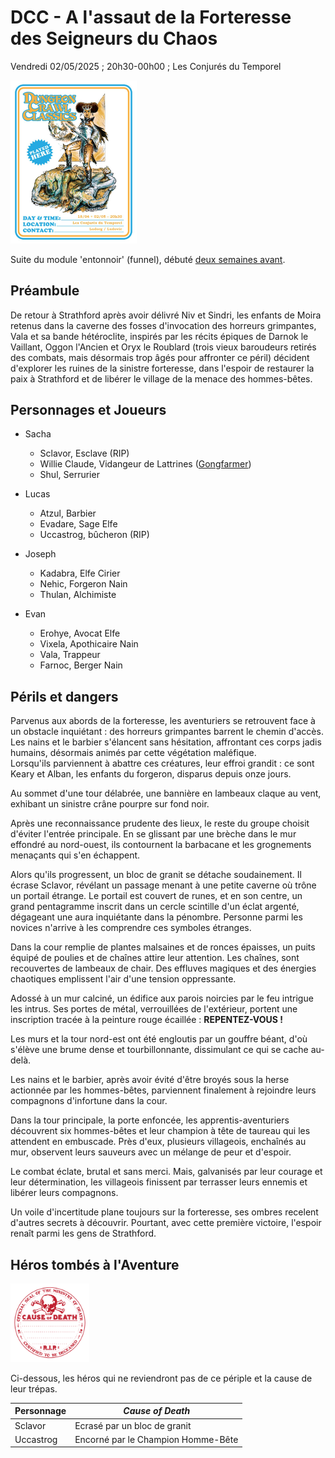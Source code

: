 # DCC - A l'assaut de la Forteresse des Seigneurs du Chaos

Vendredi 02/05/2025 ; 20h30-00h00 ; Les Conjurés du Temporel

[<img alt="dcc-played-here-3" title ="DCC RPG played here 2025/05/02" src="./assets/DCC-Played-Here-2025-04-18+05-02-r.jpg" class="center" width="40%">](./assets/DCC-Played-Here-2025-04-18+05-02-r.jpg)

Suite du module 'entonnoir' (funnel), débuté [deux semaines avant](./dcc_cdt_2025_04_18).

## Préambule

De retour à Strathford après avoir délivré Niv et Sindri, les enfants de Moira retenus dans la caverne des fosses d'invocation des horreurs grimpantes, Vala et sa bande hétéroclite, inspirés par les récits épiques de Darnok le Vaillant, Oggon l'Ancien et Oryx le Roublard (trois vieux baroudeurs retirés des combats, mais désormais trop âgés pour affronter ce péril) décident d'explorer les ruines de la sinistre forteresse, dans l'espoir de restaurer la paix à Strathford et de libérer le village de la menace des hommes-bêtes.

## Personnages et Joueurs

- Sacha
  - Sclavor, Esclave (RIP)
  - Willie Claude, Vidangeur de Lattrines ([Gongfarmer](https://www.youtube.com/watch?v=y3K5JjzwRyo&t=36s))
  - Shul, Serrurier

- Lucas
  - Atzul, Barbier
  - Evadare, Sage Elfe
  - Uccastrog, bûcheron (RIP)

- Joseph
  - Kadabra, Elfe Cirier
  - Nehic, Forgeron Nain
  - Thulan, Alchimiste
  
- Evan
  - Erohye, Avocat Elfe
  - Vixela, Apothicaire Nain
  - Vala, Trappeur
  - Farnoc, Berger Nain

## Périls et dangers

Parvenus aux abords de la forteresse, les aventuriers se retrouvent face à un obstacle inquiétant : des horreurs grimpantes barrent le chemin d'accès. Les nains et le barbier s'élancent sans hésitation, affrontant ces corps jadis humains, désormais animés par cette végétation maléfique.  
Lorsqu'ils parviennent à abattre ces créatures, leur effroi grandit : ce sont Keary et Alban, les enfants du forgeron, disparus depuis onze jours.  

Au sommet d'une tour délabrée, une bannière en lambeaux claque au vent, exhibant un sinistre crâne pourpre sur fond noir.  

Après une reconnaissance prudente des lieux, le reste du groupe choisit d'éviter l'entrée principale. En se glissant par une brèche dans le mur effondré au nord-ouest, ils contournent la barbacane et les grognements menaçants qui s'en échappent.  

Alors qu'ils progressent, un bloc de granit se détache soudainement. Il écrase Sclavor, révélant un passage menant à une petite caverne où trône un portail étrange. Le portail est couvert de runes, et en son centre, un grand pentagramme inscrit dans un cercle scintille d'un éclat argenté, dégageant une aura inquiétante dans la pénombre. Personne parmi les novices n'arrive à les comprendre ces symboles étranges.

Dans la cour remplie de plantes malsaines et de ronces épaisses, un puits équipé de poulies et de chaînes attire leur attention. Les chaînes, sont recouvertes de lambeaux de chair. Des effluves magiques et des énergies chaotiques emplissent l'air d'une tension oppressante.

Adossé à un mur calciné, un édifice aux parois noircies par le feu intrigue les intrus. Ses portes de métal, verrouillées de l'extérieur, portent une inscription tracée à la peinture rouge écaillée : **REPENTEZ-VOUS !**  

Les murs et la tour nord-est ont été engloutis par un gouffre béant, d'où s'élève une brume dense et tourbillonnante, dissimulant ce qui se cache au-delà.

Les nains et le barbier, après avoir évité d'être broyés sous la herse actionnée par les hommes-bêtes, parviennent finalement à rejoindre leurs compagnons d'infortune dans la cour.

Dans la tour principale, la porte enfoncée, les apprentis-aventuriers découvrent six hommes-bêtes et leur champion à tête de taureau qui les attendent en embuscade. Près d'eux, plusieurs villageois, enchaînés au mur, observent leurs sauveurs avec un mélange de peur et d'espoir.  

Le combat éclate, brutal et sans merci. Mais, galvanisés par leur courage et leur détermination, les villageois finissent par terrasser leurs ennemis et libérer leurs compagnons. 

Un voile d'incertitude plane toujours sur la forteresse, ses ombres recelent d'autres secrets à découvrir. Pourtant, avec cette première victoire, l'espoir renaît parmi les gens de Strathford. 


## Héros tombés à l'Aventure
  
<img alt="cause-death-stamp" title ="Cause of Death Stamp" src="./assets/cause-of-death-1.png" class="center" width="25%">

Ci-dessous, les héros qui ne reviendront pas de ce périple et la cause de leur trépas.

| Personnage | _Cause of Death_ |
| --- | --- |
| Sclavor | Ecrasé par un bloc de granit |
| Uccastrog | Encorné par le Champion Homme-Bête |
